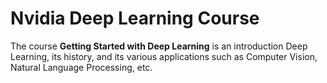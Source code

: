 # Nvidia Deep Learning Course

The course **Getting Started with Deep Learning** is an introduction Deep Learning, its history, and its various applications such as Computer Vision, Natural Language Processing, etc.
